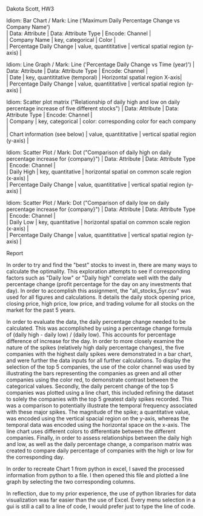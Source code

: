 Dakota Scott, HW3

Idiom: Bar Chart / Mark: Line  ('Maximum Daily Percentage Change vs Company Name')  
| Data: Attribute           | Data: Attribute Type  | Encode: Channel |  
| Company Name              | key, categorical      | Color |  
| Percentage Daily Change   | value, quantititative | vertical spatial region (y-axis) |  

Idiom: Line Graph / Mark: Line ('Percentage Daily Change vs Time (year)')
| Data: Attribute           | Data: Attribute Type                  | Encode: Channel |  
| Date                      | key, quantititative (temporal)        | Horizontal spatial region X-axis|  
| Percentage Daily Change   | value, quantititative                 | vertical spatial region (y-axis) |  


Idiom: Scatter plot matrix ("Relationship of daily high and low on daily percentage increase of five different stocks")
| Data: Attribute               | Data: Attribute Type                  | Encode: Channel |  
| Company                       | key, categorical                      | color: corresponding color for each company |  
| Chart information (see below) | value, quantititative                 | vertical spatial region (y-axis) |  
  
Idiom: Scatter Plot / Mark: Dot  ("Comparison of daily high on daily percentage increase for {company}")
| Data: Attribute           | Data: Attribute Type                  | Encode: Channel |  
| Daily High                | key, quantitative                     | horizontal spatial on common scale region (x-axis) |  
| Percentage Daily Change   | value, quantititative                 | vertical spatial region (y-axis) |  
  
Idiom: Scatter Plot / Mark: Dot  ("Comparison of daily low on daily percentage increase for {company}")
| Data: Attribute           | Data: Attribute Type                  | Encode: Channel |  
| Daily Low                 | key, quantitative                     | horizontal spatial on common scale region (x-axis) |  
| Percentage Daily Change   | value, quantititative                 | vertical spatial region (y-axis) |  


Report

In order to try and find the "best" stocks to invest in, there are many ways to calculate the optimality. This exploration attempts to see if corresponding factors such as "Daily low" or "Daily high" correlate well with the daily percentage change (profit percentage for the day on any investments that day). In order to accomplish this assignment, the "all_stocks_5yr.csv" was used for all figures and calculations. It details the daily stock opening price, closing price, high price, low price, and trading volume for all stocks on the market for the past 5 years. 

In order to evaluate the data, the daily percentage change needed to be calculated. This was accomplished by using a percentage change formula of  (daily high - daily low) / (daily low). This accounts for percentage difference of increase for the day. In order to more closely examine the nature of the spikes (relatively high daily percentage changes), the five companies with the highest daily spikes were demonstrated in a bar chart, and were further the data inputs for all further calculations. To display the selection of the top 5 companies, the use of the color channel was used by illustrating the bars representing the companies as green and all other companies using the color red, to demonstrate contrast between the categorical values. Secondly, the daily percent change of the top 5 companies was plotted using a line chart, this included refining the dataset to solely the companies with the top 5 greatest daily spikes recorded. This was a comparison to potentially illustrate the temporal frequency associated with these major spikes. The magnitude of the spike; a quantitative value, was encoded using the vertical spacial region on the y-axis, whereas the temporal data was encoded using the horizontal space on the x-axis. The line chart uses different colors to differentiate between the different companies. Finally, in order to assess relationships between the daily high and low, as well as the daily percentage change, a comparison matrix was created to compare daily percentage of companies with the high or low for the corresponding day. 

In order to recreate Chart 1 from python in excel, I saved the processed information from python to a file. I then opened this file and plotted a line graph by selecting the two corresponding columns. 

In reflection, due to my prior experience, the use of python libraries for data visualization was far easier than the use of Excel. Every menu selection in a gui is still a call to a line of code, I would prefer just to type the line of code.

